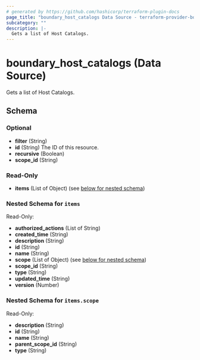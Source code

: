 ```yaml
---
# generated by https://github.com/hashicorp/terraform-plugin-docs
page_title: "boundary_host_catalogs Data Source - terraform-provider-boundary"
subcategory: ""
description: |-
  Gets a list of Host Catalogs.
---
```


# boundary_host_catalogs (Data Source)

Gets a list of Host Catalogs.



<!-- schema generated by tfplugindocs -->
## Schema

### Optional

- **filter** (String)
- **id** (String) The ID of this resource.
- **recursive** (Boolean)
- **scope_id** (String)

### Read-Only

- **items** (List of Object) (see [below for nested schema](#nestedatt--items))

<a id="nestedatt--items"></a>
### Nested Schema for `items`

Read-Only:

- **authorized_actions** (List of String)
- **created_time** (String)
- **description** (String)
- **id** (String)
- **name** (String)
- **scope** (List of Object) (see [below for nested schema](#nestedobjatt--items--scope))
- **scope_id** (String)
- **type** (String)
- **updated_time** (String)
- **version** (Number)

<a id="nestedobjatt--items--scope"></a>
### Nested Schema for `items.scope`

Read-Only:

- **description** (String)
- **id** (String)
- **name** (String)
- **parent_scope_id** (String)
- **type** (String)


